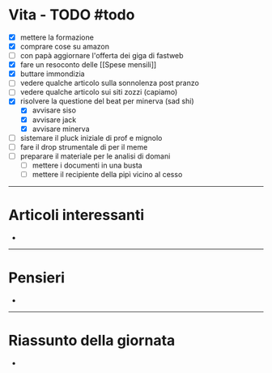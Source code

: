 # Vita - TODO #todo 
- [x] mettere la formazione
- [x] comprare cose su amazon
- [ ] con papà aggiornare l'offerta dei giga di fastweb
- [x] fare un resoconto delle [[Spese mensili]]
- [x] buttare immondizia
- [ ] vedere qualche articolo sulla sonnolenza post pranzo
- [ ] vedere qualche articolo sui siti zozzi (capiamo)
- [x] risolvere la questione del beat per minerva (sad shi)
    - [x] avvisare siso
    - [x] avvisare jack
    - [x] avvisare minerva
- [ ] sistemare il pluck iniziale di prof e mignolo
- [ ] fare il drop strumentale di per il meme
- [ ] preparare il materiale per le analisi di domani 
    - [ ] mettere i documenti in una busta
    - [ ] mettere il recipiente della pipì vicino al cesso

---

# Articoli interessanti
- 

---

# Pensieri
- 

---

# Riassunto della giornata
- 